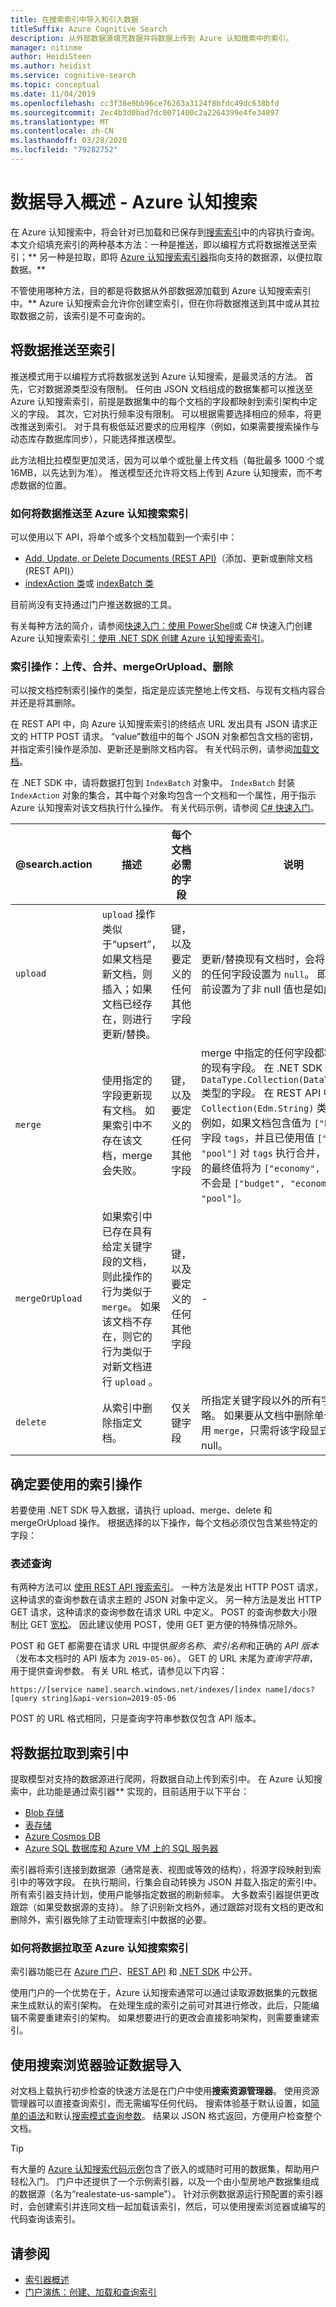 ```yaml
---
title: 在搜索索引中导入和引入数据
titleSuffix: Azure Cognitive Search
description: 从外部数据源填充数据并将数据上传到 Azure 认知搜索中的索引。
manager: nitinme
author: HeidiSteen
ms.author: heidist
ms.service: cognitive-search
ms.topic: conceptual
ms.date: 11/04/2019
ms.openlocfilehash: cc3f38e9bb96ce76263a3124f8bfdc49dc638bfd
ms.sourcegitcommit: 2ec4b3d0bad7dc0071400c2a2264399e4fe34897
ms.translationtype: MT
ms.contentlocale: zh-CN
ms.lasthandoff: 03/28/2020
ms.locfileid: "79282752"
---
```

# <a name="data-import-overview---azure-cognitive-search"></a>数据导入概述 - Azure 认知搜索

在 Azure 认知搜索中，将会针对已加载和已保存到[搜索索引](search-what-is-an-index.md)中的内容执行查询。 本文介绍填充索引的两种基本方法：一种是推送，即以编程方式将数据推送至索引；** 另一种是拉取，即将 [Azure 认知搜索索引器](search-indexer-overview.md)指向支持的数据源，以便拉取数据。**

不管使用哪种方法，目的都是将数据从外部数据源加载到 Azure 认知搜索索引中。** Azure 认知搜索会允许你创建空索引，但在你将数据推送到其中或从其拉取数据之前，该索引是不可查询的。

## <a name="pushing-data-to-an-index"></a>将数据推送至索引
推送模式用于以编程方式将数据发送到 Azure 认知搜索，是最灵活的方法。 首先，它对数据源类型没有限制。 任何由 JSON 文档组成的数据集都可以推送至 Azure 认知搜索索引，前提是数据集中的每个文档的字段都映射到索引架构中定义的字段。 其次，它对执行频率没有限制。 可以根据需要选择相应的频率，将更改推送到索引。 对于具有极低延迟要求的应用程序（例如，如果需要搜索操作与动态库存数据库同步），只能选择推送模型。

此方法相比拉模型更加灵活，因为可以单个或批量上传文档（每批最多 1000 个或 16MB，以先达到为准）。 推送模型还允许将文档上传到 Azure 认知搜索，而不考虑数据的位置。

### <a name="how-to-push-data-to-an-azure-cognitive-search-index"></a>如何将数据推送至 Azure 认知搜索索引

可以使用以下 API，将单个或多个文档加载到一个索引中：

+ [Add, Update, or Delete Documents (REST API)](https://docs.microsoft.com/rest/api/searchservice/AddUpdate-or-Delete-Documents)（添加、更新或删除文档 (REST API)）
+ [indexAction 类](https://docs.microsoft.com/dotnet/api/microsoft.azure.search.models.indexaction?view=azure-dotnet)或 [indexBatch 类](https://docs.microsoft.com/dotnet/api/microsoft.azure.search.models.indexbatch?view=azure-dotnet) 

目前尚没有支持通过门户推送数据的工具。

有关每种方法的简介，请参阅[快速入门：使用 PowerShell](search-create-index-rest-api.md)或 C# 快速入门创建 Azure 认知搜索索引[：使用 .NET SDK 创建 Azure 认知搜索索引](search-get-started-dotnet.md)。

<a name="indexing-actions"></a>

### <a name="indexing-actions-upload-merge-mergeorupload-delete"></a>索引操作：上传、合并、mergeOrUpload、删除

可以按文档控制索引操作的类型，指定是应该完整地上传文档、与现有文档内容合并还是将其删除。

在 REST API 中，向 Azure 认知搜索索引的终结点 URL 发出具有 JSON 请求正文的 HTTP POST 请求。 “value”数组中的每个 JSON 对象都包含文档的密钥，并指定索引操作是添加、更新还是删除文档内容。 有关代码示例，请参阅[加载文档](search-get-started-dotnet.md#load-documents)。

在 .NET SDK 中，请将数据打包到 `IndexBatch` 对象中。 `IndexBatch` 封装 `IndexAction` 对象的集合，其中每个对象均包含一个文档和一个属性，用于指示 Azure 认知搜索对该文档执行什么操作。 有关代码示例，请参阅 [C# 快速入门](search-get-started-dotnet.md)。


| @search.action | 描述 | 每个文档必需的字段 | 说明 |
| -------------- | ----------- | ---------------------------------- | ----- |
| `upload` |`upload` 操作类似于“upsert”，如果文档是新文档，则插入；如果文档已经存在，则进行更新/替换。 |键，以及要定义的任何其他字段 |更新/替换现有文档时，会将请求中未指定的任何字段设置为 `null`。 即使该字段之前设置为了非 null 值也是如此。 |
| `merge` |使用指定的字段更新现有文档。 如果索引中不存在该文档，merge 会失败。 |键，以及要定义的任何其他字段 |merge 中指定的任何字段都将替换文档中的现有字段。 在 .NET SDK 中，这包括 `DataType.Collection(DataType.String)` 类型的字段。 在 REST API 中，这包括 `Collection(Edm.String)` 类型的字段。 例如，如果文档包含值为 `["budget"]` 的字段 `tags`，并且已使用值 `["economy", "pool"]` 对 `tags` 执行合并，则 `tags` 字段的最终值将为 `["economy", "pool"]`。 而不会是 `["budget", "economy", "pool"]`。 |
| `mergeOrUpload` |如果索引中已存在具有给定关键字段的文档，则此操作的行为类似于 `merge`。 如果该文档不存在，则它的行为类似于对新文档进行 `upload` 。 |键，以及要定义的任何其他字段 |- |
| `delete` |从索引中删除指定文档。 |仅关键字段 |所指定关键字段以外的所有字段都会被忽略。 如果要从文档中删除单个字段，请改用 `merge`，只需将该字段显式设置为 null。 |

## <a name="decide-which-indexing-action-to-use"></a>确定要使用的索引操作
若要使用 .NET SDK 导入数据，请执行 upload、merge、delete 和 mergeOrUpload 操作。 根据选择的以下操作，每个文档必须仅包含某些特定的字段：


### <a name="formulate-your-query"></a>表述查询
有两种方法可以 [使用 REST API 搜索索引](https://docs.microsoft.com/rest/api/searchservice/Search-Documents)。 一种方法是发出 HTTP POST 请求，这种请求的查询参数在请求主题的 JSON 对象中定义。 另一种方法是发出 HTTP GET 请求，这种请求的查询参数在请求 URL 中定义。 POST 的查询参数大小限制比 GET [宽松](https://docs.microsoft.com/rest/api/searchservice/Search-Documents)。 因此建议使用 POST，使用 GET 更方便的特殊情况除外。

POST 和 GET 都需要在请求 URL 中提供*服务名称*、*索引名称*和正确的 *API 版本*（发布本文档时的 API 版本为 `2019-05-06`）。 GET 的 URL 末尾为*查询字符串*，用于提供查询参数。 有关 URL 格式，请参见以下内容：

    https://[service name].search.windows.net/indexes/[index name]/docs?[query string]&api-version=2019-05-06

POST 的 URL 格式相同，只是查询字符串参数仅包含 API 版本。


## <a name="pulling-data-into-an-index"></a>将数据拉取到索引中
提取模型对支持的数据源进行爬网，将数据自动上传到索引中。 在 Azure 认知搜索中，此功能是通过索引器** 实现的，目前适用于以下平台：

+ [Blob 存储](search-howto-indexing-azure-blob-storage.md)
+ [表存储](search-howto-indexing-azure-tables.md)
+ [Azure Cosmos DB](https://aka.ms/documentdb-search-indexer)
+ [Azure SQL 数据库和 Azure VM 上的 SQL 服务器](search-howto-connecting-azure-sql-database-to-azure-search-using-indexers.md)

索引器将索引连接到数据源（通常是表、视图或等效的结构），将源字段映射到索引中的等效字段。 在执行期间，行集会自动转换为 JSON 并载入指定的索引中。 所有索引器支持计划，使用户能够指定数据的刷新频率。 大多数索引器提供更改跟踪（如果受数据源的支持）。 除了识别新文档外，通过跟踪对现有文档的更改和删除外，索引器免除了主动管理索引中数据的必要。 


### <a name="how-to-pull-data-into-an-azure-cognitive-search-index"></a>如何将数据拉取至 Azure 认知搜索索引

索引器功能已在 [Azure 门户](search-import-data-portal.md)、[REST API](/rest/api/searchservice/Indexer-operations) 和 [.NET SDK](/dotnet/api/microsoft.azure.search.indexersoperationsextensions) 中公开。 

使用门户的一个优势在于，Azure 认知搜索通常可以通过读取源数据集的元数据来生成默认的索引架构。 在处理生成的索引之前可对其进行修改，此后，只能编辑不需要重建索引的架构。 如果想要进行的更改会直接影响架构，则需要重建索引。 

## <a name="verify-data-import-with-search-explorer"></a>使用搜索浏览器验证数据导入

对文档上载执行初步检查的快速方法是在门户中使用**搜索资源管理器**。 使用资源管理器可以直接查询索引，而无需编写任何代码。 搜索体验基于默认设置，如[简单的语法](/rest/api/searchservice/simple-query-syntax-in-azure-search)和默认[搜索模式查询参数](/rest/api/searchservice/search-documents)。 结果以 JSON 格式返回，方便用户检查整个文档。

> [!TIP]
> 有大量的 [Azure 认知搜索代码示例](https://github.com/Azure-Samples/?utf8=%E2%9C%93&query=search)包含了嵌入的或随时可用的数据集，帮助用户轻松入门。 门户中还提供了一个示例索引器，以及一个由小型房地产数据集组成的数据源（名为“realestate-us-sample”）。 针对示例数据源运行预配置的索引器时，会创建索引并连同文档一起加载该索引，然后，可以使用搜索浏览器或编写的代码查询该索引。

## <a name="see-also"></a>请参阅

+ [索引器概述](search-indexer-overview.md)
+ [门户演练：创建、加载和查询索引](search-get-started-portal.md)
